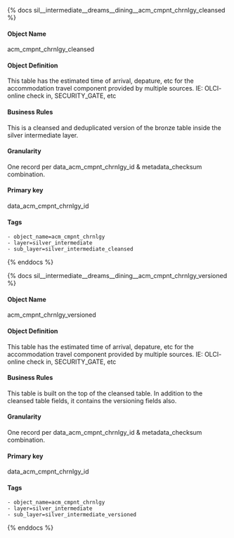 {% docs sil__intermediate__dreams__dining__acm_cmpnt_chrnlgy_cleansed %}

#### Object Name
acm_cmpnt_chrnlgy_cleansed

#### Object Definition
This table has the estimated time of arrival, depature, etc for the accommodation travel component provided by multiple sources. IE: OLCI- online check in, SECURITY_GATE, etc

#### Business Rules
This is a cleansed and deduplicated version of the bronze table inside the silver intermediate layer.

#### Granularity
One record per data_acm_cmpnt_chrnlgy_id & metadata_checksum combination.

#### Primary key
data_acm_cmpnt_chrnlgy_id

#### Tags
    - object_name=acm_cmpnt_chrnlgy
    - layer=silver_intermediate
    - sub_layer=silver_intermediate_cleansed

{% enddocs %}

{% docs sil__intermediate__dreams__dining__acm_cmpnt_chrnlgy_versioned %}

#### Object Name
acm_cmpnt_chrnlgy_versioned

#### Object Definition
This table has the estimated time of arrival, depature, etc for the accommodation travel component provided by multiple sources. IE: OLCI- online check in, SECURITY_GATE, etc

#### Business Rules
This table is built on the top of the cleansed table. In addition to the cleansed table fields, it contains the versioning fields also.

#### Granularity
One record per data_acm_cmpnt_chrnlgy_id & metadata_checksum combination.

#### Primary key
data_acm_cmpnt_chrnlgy_id

#### Tags
    - object_name=acm_cmpnt_chrnlgy
    - layer=silver_intermediate
    - sub_layer=silver_intermediate_versioned

{% enddocs %}